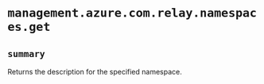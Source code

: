 # `management.azure.com.relay.namespaces.get`

## `summary`
Returns the description for the specified namespace.



